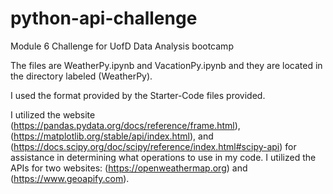 # python-api-challenge
Module 6 Challenge for UofD Data Analysis bootcamp

The files are WeatherPy.ipynb and VacationPy.ipynb and they are located in the directory labeled (WeatherPy).

I used the format provided by the Starter-Code files provided.

I utilized the website (https://pandas.pydata.org/docs/reference/frame.html), (https://matplotlib.org/stable/api/index.html), and (https://docs.scipy.org/doc/scipy/reference/index.html#scipy-api) for assistance in determining what operations to use in my code.
I utilized the APIs for two websites: (https://openweathermap.org) and (https://www.geoapify.com).

